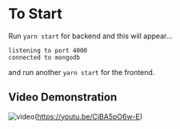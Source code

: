 # To Start

Run ```yarn start``` for backend and this will appear...
```
listening to port 4000
connected to mongodb
```
and run another ```yarn start``` for the frontend. 

## Video Demonstration

![video](https://img.youtube.com/vi/CjBA5pO6w-E/0.jpg)(https://youtu.be/CjBA5pO6w-E)
